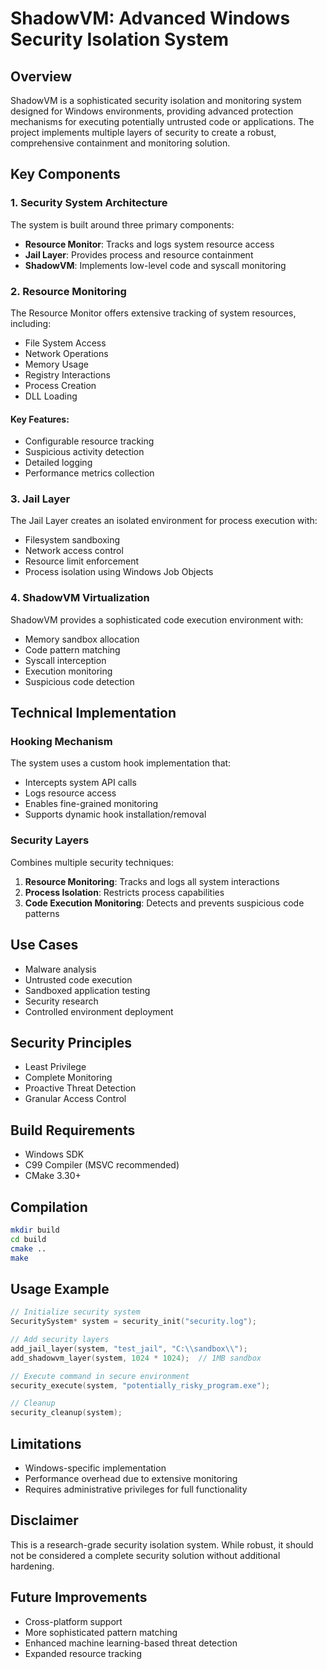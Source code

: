 # ShadowVM: Advanced Windows Security Isolation System

## Overview

ShadowVM is a sophisticated security isolation and monitoring system designed for Windows environments, providing advanced protection mechanisms for executing potentially untrusted code or applications. The project implements multiple layers of security to create a robust, comprehensive containment and monitoring solution.

## Key Components

### 1. Security System Architecture

The system is built around three primary components:

- **Resource Monitor**: Tracks and logs system resource access
- **Jail Layer**: Provides process and resource containment
- **ShadowVM**: Implements low-level code and syscall monitoring

### 2. Resource Monitoring

The Resource Monitor offers extensive tracking of system resources, including:
- File System Access
- Network Operations
- Memory Usage
- Registry Interactions
- Process Creation
- DLL Loading

#### Key Features:
- Configurable resource tracking
- Suspicious activity detection
- Detailed logging
- Performance metrics collection

### 3. Jail Layer

The Jail Layer creates an isolated environment for process execution with:
- Filesystem sandboxing
- Network access control
- Resource limit enforcement
- Process isolation using Windows Job Objects

### 4. ShadowVM Virtualization

ShadowVM provides a sophisticated code execution environment with:
- Memory sandbox allocation
- Code pattern matching
- Syscall interception
- Execution monitoring
- Suspicious code detection

## Technical Implementation

### Hooking Mechanism

The system uses a custom hook implementation that:
- Intercepts system API calls
- Logs resource access
- Enables fine-grained monitoring
- Supports dynamic hook installation/removal

### Security Layers

Combines multiple security techniques:
1. **Resource Monitoring**: Tracks and logs all system interactions
2. **Process Isolation**: Restricts process capabilities
3. **Code Execution Monitoring**: Detects and prevents suspicious code patterns

## Use Cases

- Malware analysis
- Untrusted code execution
- Sandboxed application testing
- Security research
- Controlled environment deployment

## Security Principles

- Least Privilege
- Complete Monitoring
- Proactive Threat Detection
- Granular Access Control

## Build Requirements

- Windows SDK
- C99 Compiler (MSVC recommended)
- CMake 3.30+

## Compilation

```bash
mkdir build
cd build
cmake ..
make
```

## Usage Example

```c
// Initialize security system
SecuritySystem* system = security_init("security.log");

// Add security layers
add_jail_layer(system, "test_jail", "C:\\sandbox\\");
add_shadowvm_layer(system, 1024 * 1024);  // 1MB sandbox

// Execute command in secure environment
security_execute(system, "potentially_risky_program.exe");

// Cleanup
security_cleanup(system);
```

## Limitations

- Windows-specific implementation
- Performance overhead due to extensive monitoring
- Requires administrative privileges for full functionality

## Disclaimer

This is a research-grade security isolation system. While robust, it should not be considered a complete security solution without additional hardening.

## Future Improvements

- Cross-platform support
- More sophisticated pattern matching
- Enhanced machine learning-based threat detection
- Expanded resource tracking